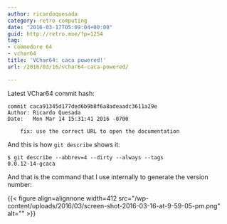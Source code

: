 ```yaml
---
author: ricardoquesada
category: retro computing
date: "2016-03-17T05:09:04+00:00"
guid: http://retro.moe/?p=1254
tag:
- commodore 64
- vchar64
title: 'VChar64: caca powered!'
url: /2016/03/16/vchar64-caca-powered/

---
```


Latest VChar64 commit hash:

```
commit caca91345d177ded6b9b8f6a8adeaadc3611a29e
Author: Ricardo Quesada
Date:   Mon Mar 14 15:31:41 2016 -0700

    fix: use the correct URL to open the documentation
```

And this is how `git describe` shows it:

```shell
$ git describe --abbrev=4 --dirty --always --tags
0.0.12-14-gcaca

```

And that is the command that I use internally to generate the version number:

{{< figure align=alignnone width=412 src="/wp-content/uploads/2016/03/screen-shot-2016-03-16-at-9-59-05-pm.png" alt="" >}}
